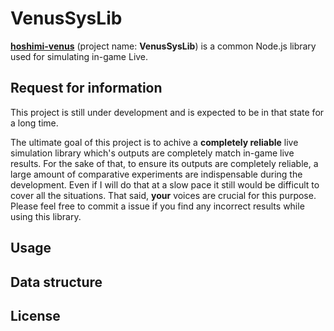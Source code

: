 # VenusSysLib

[**hoshimi-venus**](https://www.npmjs.com/package/hoshimi-venus) (project name: **VenusSysLib**) is a common Node.js library used for simulating in-game Live.

## Request for information

This project is still under development and is expected to be in that state for a long time.

The ultimate goal of this project is to achive a **completely reliable** live simulation library which's outputs are completely match in-game live results. For the sake of that, to ensure its outputs are completely reliable, a large amount of comparative experiments are indispensable during the development. Even if I will do that at a slow pace it still would be difficult to cover all the situations. That said, **your** voices are crucial for this purpose.  
Please feel free to commit a issue if you find any incorrect results while using this library.

## Usage

## Data structure

## License
